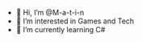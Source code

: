 - 👋 Hi, I’m @M-a-t-i-n
- 👀 I’m interested in Games and Tech
- 🌱 I’m currently learning C#
<!---
M-a-t-i-n/M-a-t-i-n is a ✨ special ✨ repository because its `README.md` (this file) appears on your GitHub profile.
You can click the Preview link to take a look at your changes.
--->
